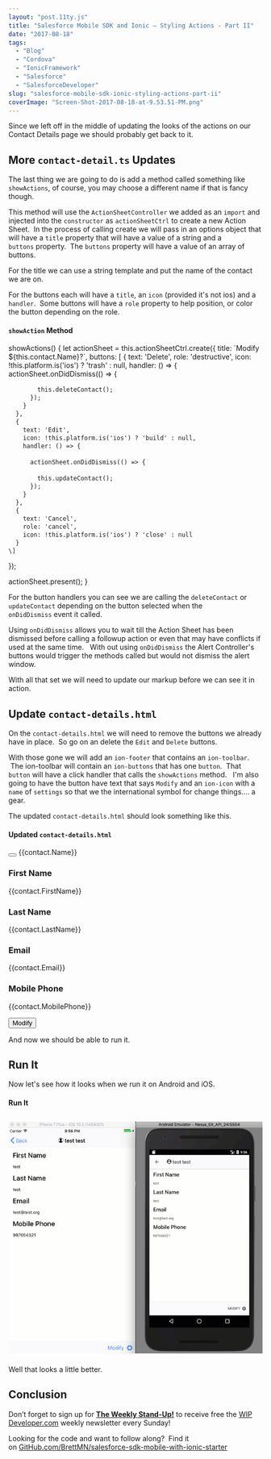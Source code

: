 ```yaml
---
layout: "post.11ty.js"
title: "Salesforce Mobile SDK and Ionic – Styling Actions - Part II"
date: "2017-08-18"
tags: 
  - "Blog"
  - "Cordova"
  - "IonicFramework"
  - "Salesforce"
  - "SalesforceDeveloper"
slug: "salesforce-mobile-sdk-ionic-styling-actions-part-ii"
coverImage: "Screen-Shot-2017-08-18-at-9.53.51-PM.png"
---
```


Since we left off in the middle of updating the looks of the actions on our Contact Details page we should probably get back to it.

## More `contact-detail.ts` Updates

The last thing we are going to do is add a method called something like `showActions`, of course, you may choose a different name if that is fancy though.

This method will use the `ActionSheetController` we added as an `import` and injected into the `constructor` as `actionSheetCtrl` to create a new Action Sheet.  In the process of calling create we will pass in an options object that will have a `title` property that will have a value of a string and a `buttons` property.  The `buttons` property will have a value of an array of buttons.

For the title we can use a string template and put the name of the contact we are on.

For the buttons each will have a `title`, an `icon` (provided it's not ios) and a `handler`.  Some buttons will have a `role` property to help position, or color the button depending on the role.

#### `showAction` Method

showActions() {
  let actionSheet = this.actionSheetCtrl.create({
    title: \`Modify ${this.contact.Name}?\`,
    buttons: \[
      {
        text: 'Delete',
        role: 'destructive',
        icon: !this.platform.is('ios') ? 'trash' : null,
        handler: () => {
          actionSheet.onDidDismiss(() => {

            this.deleteContact();
          });
        }
      },
      {
        text: 'Edit',
        icon: !this.platform.is('ios') ? 'build' : null,
        handler: () => {

          actionSheet.onDidDismiss(() => {

            this.updateContact();
          });
        }
      },
      {
        text: 'Cancel',
        role: 'cancel',
        icon: !this.platform.is('ios') ? 'close' : null
      }
    \]
  });

  actionSheet.present();
}

For the button handlers you can see we are calling the `deleteContact` or `updateContact` depending on the button selected when the `onDidDismiss` event it called.

Using `onDidDismiss` allows you to wait till the Action Sheet has been dismissed before calling a followup action or even that may have conflicts if used at the same time.   With out using `onDidDismiss` the Alert Controller's buttons would trigger the methods called but would not dismiss the alert window.

With all that set we will need to update our markup before we can see it in action.

## Update `contact-details.html`

On the `contact-details.html` we will need to remove the buttons we already have in place.  So go on an delete the `Edit` and `Delete` buttons.

With those gone we will add an `ion-footer` that contains an `ion-toolbar`.  The ion-toolbar will contain an `ion-buttons` that has one `button`.  That `button` will have a click handler that calls the `showActions` method.   I'm also going to have the button have text that says `Modify` and an `ion-icon` with a `name` of `settings` so that we the international symbol for change things.... a gear.

The updated `contact-details.html` should look something like this.

#### Updated `contact-details.html`

<ion-header>
  <ion-navbar>
    <button ion-button menuToggle>
      <ion-icon name="menu"></ion-icon>
    </button>
    <ion-title>
      <ion-icon name="contact"></ion-icon> <span \*ngIf="contact">{{contact.Name}}</span></ion-title>
  </ion-navbar>
</ion-header>

<ion-content padding>
  <div \*ngIf="contact">
    <h3>First Name</h3>
    <p>{{contact.FirstName}}</p>
    <h3>Last Name</h3>
    <p>{{contact.LastName}}</p>
    <h3>Email</h3>
    <p>{{contact.Email}}</p>
    <h3>Mobile Phone</h3>
    <p>{{contact.MobilePhone}}</p>
  </div>
</ion-content>

<ion-footer>
  <ion-toolbar>
    <ion-buttons end>
      <button ion-button icon-right (click)="showActions()">
        Modify
        <ion-icon name="settings"></ion-icon>
      </button>
    </ion-buttons>
  </ion-toolbar>
</ion-footer>

And now we should be able to run it.

## Run It

Now let's see how it looks when we run it on Android and iOS.

#### Run It

## ![Run It](images/mobile-22-00-1.gif)

Well that looks a little better.

## Conclusion

Don’t forget to sign up for [**The Weekly Stand-Up!**](https://wipdeveloper.wpcomstaging.com/newsletter/) to receive free the [WIP Developer.com](https://wipdeveloper.wpcomstaging.com/) weekly newsletter every Sunday!

Looking for the code and want to follow along?  Find it on [GitHub.com/BrettMN/salesforce-sdk-mobile-with-ionic-starter](https://github.com/BrettMN/salesforce-sdk-mobile-with-ionic-starter)

